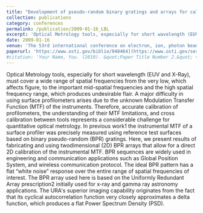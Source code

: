 ```yaml
---
title: "Development of pseudo-random binary gratings and arrays for calibration of surface profile metrology tools"
collection: publications
category: conferences
permalink: /publication/2009-01-16_LBL
excerpt: 'Optical Metrology tools, especially for short wavelength (EUV and X-Ray), must cover a wide range of spatial frequencies from the very low, which affects figure, to the important mid-spatial frequencies and the high spatial frequency range, which produces undesirable flair. A major difficulty in using surface profilometers arises due to the unknown Modulation Transfer Function (MTF) of the instruments. Therefore, accurate calibration of profilometers, the understanding of their MTF limitations, and cross calibration between tools represents a considerable challenge for quantitative optical metrology. In previous work the instrumental MTF of a surface profiler was precisely measured using reference test surfaces based on binary pseudo-random (BPR) gratings. Here, they present results of fabricating and using two-dimensional (2D) BPR arrays that allow for a direct 2D calibration of the instrumental MTF. BPR sequences are widely used in engineering and communication applications such as Global Position System, and wireless communication protocol. The ideal BPR pattern has a flat 'white noise' response over the entire range of spatial frequencies of interest. The BPR array used here is based on the Uniformly Redundant Array prescription initially used for x-ray and gamma ray astronomy applications...' 
date: 2009-01-16
venue: 'The 53rd international conference on electron, ion, photon beam technology and nanofabrication, May 26-29, 2009, Marco Island, FL, United States'
paperurl: 'https://www.osti.gov/biblio/948464](https://www.osti.gov/servlets/purl/948464'
#citation: 'Your Name, You. (2010). &quot;Paper Title Number 2.&quot; <i>Journal 1</i>. 1(2).'
---
```


Optical Metrology tools, especially for short wavelength (EUV and X-Ray), must cover a wide range of
spatial frequencies from the very low, which affects figure, to the important mid-spatial frequencies and the
high spatial frequency range, which produces undesirable flair. A major difficulty in using surface
profilometers arises due to the unknown Modulation Transfer Function (MTF) of the instruments.
Therefore, accurate calibration of profilometers, the understanding of their MTF limitations, and cross
calibration between tools represents a considerable challenge for quantitative optical metrology. In previous
work1 the instrumental MTF of a surface profiler was precisely measured using reference test surfaces
based on binary pseudo-random (BPR) gratings. Here, we present results of fabricating and using twodimensional (2D) BPR arrays that allow for a direct 2D calibration of the instrumental MTF. BPR
sequences are widely used in engineering and communication applications such as Global Position System,
and wireless communication protocol. The ideal BPR pattern has a flat “white noise” response over the
entire range of spatial frequencies of interest. The BPR array used here is based on the Uniformly
Redundant Array prescription2 initially used for x-ray and gamma ray astronomy applications. The URA's
superior imaging capability originates from the fact that its cyclical autocorrelation function very closely
approximates a delta function, which produces a flat Power Spectrum Density (PSD). 
